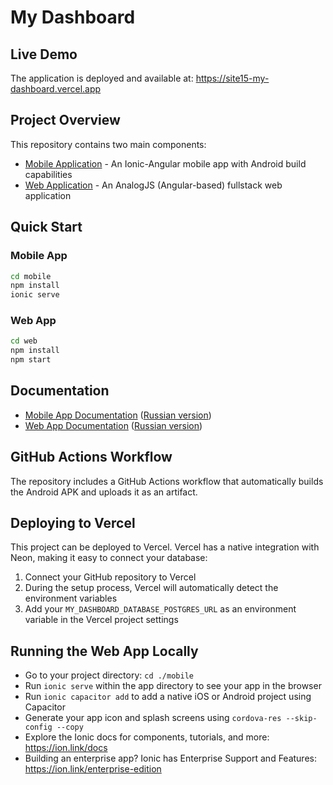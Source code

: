 # My Dashboard

## Live Demo

The application is deployed and available at: https://site15-my-dashboard.vercel.app

## Project Overview

This repository contains two main components:
- [Mobile Application](./mobile) - An Ionic-Angular mobile app with Android build capabilities
- [Web Application](./web) - An AnalogJS (Angular-based) fullstack web application

## Quick Start

### Mobile App
```bash
cd mobile
npm install
ionic serve
```

### Web App
```bash
cd web
npm install
npm start
```

## Documentation

- [Mobile App Documentation](./mobile/README.md) ([Russian version](./mobile/README_RU.md))
- [Web App Documentation](./web/README.md) ([Russian version](./web/README_RU.md))

## GitHub Actions Workflow

The repository includes a GitHub Actions workflow that automatically builds the Android APK and uploads it as an artifact.

## Deploying to Vercel

This project can be deployed to Vercel. Vercel has a native integration with Neon, making it easy to connect your database:

1. Connect your GitHub repository to Vercel
2. During the setup process, Vercel will automatically detect the environment variables
3. Add your `MY_DASHBOARD_DATABASE_POSTGRES_URL` as an environment variable in the Vercel project settings

## Running the Web App Locally

- Go to your project directory: `cd ./mobile`
- Run `ionic serve` within the app directory to see your app in the browser
- Run `ionic capacitor add` to add a native iOS or Android project using Capacitor
- Generate your app icon and splash screens using `cordova-res --skip-config --copy`
- Explore the Ionic docs for components, tutorials, and more: https://ion.link/docs
- Building an enterprise app? Ionic has Enterprise Support and Features: https://ion.link/enterprise-edition
